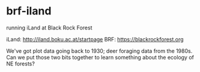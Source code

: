 # brf-iland
running iLand at Black Rock Forest

iLand: http://iland.boku.ac.at/startpage
BRF: https://blackrockforest.org

We've got plot data going back to 1930; deer foraging data from the 1980s. Can we put those two bits together to learn something about the ecology of NE forests?
